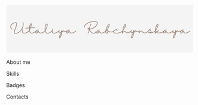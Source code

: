 ![Header](https://github.com/V-tasya/V-tasya/blob/main/assets/V%20(1).png)

About me

Skills

Badges

Contacts